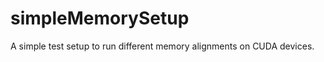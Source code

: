 simpleMemorySetup
=================

A simple test setup to run different memory alignments on CUDA devices.